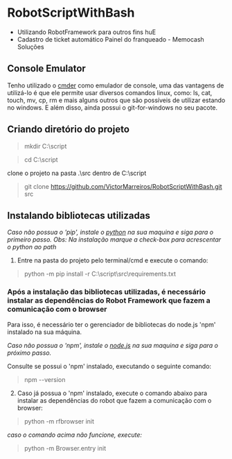 # RobotScriptWithBash
- Utilizando RobotFramework para outros fins huE
- Cadastro de ticket automático Painel do franqueado - Memocash Soluções

## Console Emulator
Tenho utilizado o [cmder](https://cmder.net/) como emulador de console, uma das vantagens de utilizá-lo é que ele permite usar diversos comandos linux, como: ls, cat, touch, mv, cp, rm e mais alguns outros que são possíveis de utilizar estando no windows. E além disso, ainda possui o git-for-windows no seu pacote.

## Criando diretório do projeto
> mkdir C:\script

> cd C:\script

clone o projeto na pasta .\src dentro de C:\script

> git clone https://github.com/VictorMarreiros/RobotScriptWithBash.git src


## Instalando bibliotecas utilizadas

*Caso não possua o 'pip', instale o [python](https://www.python.org/downloads/) na sua maquina e siga para o primeiro passo. Obs: Na instalação marque a check-box para acrescentar o python ao path*

1. Entre na pasta do projeto pelo terminal/cmd e execute o comando:
> python -m pip install -r C:\script\src\requirements.txt


### Após a instalação das bibliotecas utilizadas, é necessário instalar as dependências do Robot Framework que fazem a  comunicação com o browser

Para isso, é necessário ter o gerenciador de bibliotecas do node.js 'npm' instalado na sua máquina.

*Caso não possua o 'npm', instale o [node.js](https://nodejs.org/en/download/current/) na sua maquina e siga para o próximo passo.*

Consulte se possui o 'npm' instalado, executando o seguinte comando:
> npm --version

2. Caso já possua o 'npm' instalado, execute o comando abaixo para instalar as dependências do robot que fazem a comunicação com o browser:
> python -m rfbrowser init

*caso o comando acima não funcione, execute:*

> python -m Browser.entry init
